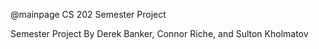 @mainpage CS 202 Semester Project

Semester Project By Derek Banker, Connor Riche, and Sulton Kholmatov
